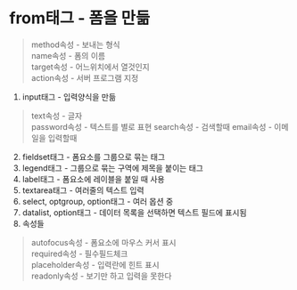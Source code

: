 # from태그 - 폼을 만듦
> method속성 - 보내는 형식   
> name속성 - 폼의 이름   
> target속성 - 어느위치에서 열것인지   
> action속성 - 서버 프로그램 지정
1. input태그 - 입력양식을 만듦
> text속성 - 글자   
> password속성 - 텍스트를 별로 표현
> search속성 - 검색할때
> email속성 - 이메일을 입력할때
2. fieldset태그 - 폼요소를 그룹으로 묶는 태그
3. legend태그 - 그룹으로 묶는 구역에 제목을 붙이는 태그
4. label태그 - 폼요소에 레이블을 붙일 때 사용
5. textarea태그 - 여러줄의 텍스트 입력 
6. select, optgroup, option태그 - 여러 몹션 중 
7. datalist, option태그 - 데이터 목록을 선택하면 텍스트 필드에 표시됨
8. 속성들
> autofocus속성 - 폼요소에 마우스 커서 표시  
> required속성 - 필수필드체크   
> placeholder속성 - 입력란에 힌트 표시   
> readonly속성 - 보기만 하고 입력을 못한다 